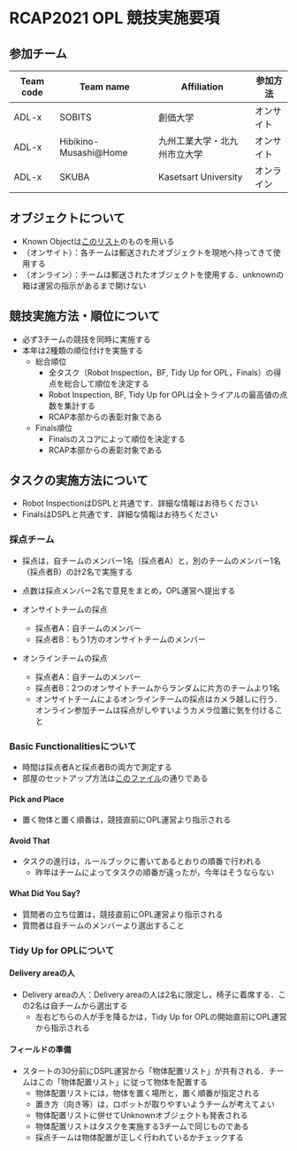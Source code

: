 # RCAP2021 OPL 競技実施要項

## 参加チーム

| Team code | Team name  | Affiliation  | 参加方法|
| --------- | ---------- | ------------ | ------ |
| ADL-x | SOBITS | 創価大学 | オンサイト |
| ADL-x | Hibikino-Musashi@Home | 九州工業大学・北九州市立大学 | オンサイト |
| ADL-x | SKUBA       | Kasetsart University | オンライン |

## オブジェクトについて
- Known Objectは[このリスト](opl_known_object_list.pdf)のものを用いる
- （オンサイト）：各チームは郵送されたオブジェクトを現地へ持ってきて使用する
- （オンライン）：チームは郵送されたオブジェクトを使用する．unknownの箱は運営の指示があるまで開けない

## 競技実施方法・順位について

- 必ず3チームの競技を同時に実施する
- 本年は2種類の順位付けを実施する
  - 総合順位
    - 全タスク（Robot Inspection，BF, Tidy Up for OPL，Finals）の得点を総合して順位を決定する
    - Robot Inspection, BF, Tidy Up for OPLは全トライアルの最高値の点数を集計する
    - RCAP本部からの表彰対象である
  - Finals順位
    - Finalsのスコアによって順位を決定する
    - RCAP本部からの表彰対象である

## タスクの実施方法について

- Robot InspectionはDSPLと共通です．詳細な情報はお待ちください
- FinalsはDSPLと共通です．詳細な情報はお待ちください

### 採点チーム
- 採点は，自チームのメンバー1名（採点者A）と，別のチームのメンバー1名（採点者B）の計2名で実施する
- 点数は採点メンバー2名で意見をまとめ，OPL運営へ提出する
- オンサイトチームの採点
  - 採点者A：自チームのメンバー
  - 採点者B：もう1方のオンサイトチームのメンバー

- オンラインチームの採点
  - 採点者A：自チームのメンバー
  - 採点者B：2つのオンサイトチームからランダムに片方のチームより1名
  - オンサイトチームによるオンラインチームの採点はカメラ越しに行う．オンライン参加チームは採点がしやすいようカメラ位置に気を付けること


### Basic Functionalitiesについて
- 時間は採点者Aと採点者Bの両方で測定する
- 部屋のセットアップ方法は[このファイル](./BFArena_y1.pdf)の通りである

#### Pick and Place
- 置く物体と置く順番は，競技直前にOPL運営より指示される

#### Avoid That
- タスクの進行は，ルールブックに書いてあるとおりの順番で行われる
  - 昨年はチームによってタスクの順番が違ったが，今年はそうならない

#### What Did You Say?
- 質問者の立ち位置は，競技直前にOPL運営より指示される
- 質問者は自チームのメンバーより選出すること

### Tidy Up for OPLについて

#### Delivery areaの人
- Delivery areaの人：Delivery areaの人は2名に限定し，椅子に着席する．この2名は自チームから選出する
  - 左右どちらの人が手を降るかは，Tidy Up for OPLの開始直前にOPL運営から指示される

#### フィールドの準備

- スタートの30分前にDSPL運営から「物体配置リスト」が共有される．チームはこの「物体配置リスト」に従って物体を配置する
  - 物体配置リストには，物体を置く場所と，置く順番が指定される
  - 置き方（向き等）は，ロボットが取りやすいようチームが考えてよい
  - 物体配置リストに併せてUnknownオブジェクトも発表される
  - 物体配置リストはタスクを実施する3チームで同じものである
  - 採点チームは物体配置が正しく行われているかチェックする

